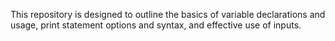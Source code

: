This repository is designed to outline the basics of variable declarations and usage, print statement options and syntax, and effective use of inputs.